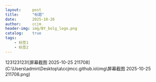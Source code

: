 ```yaml
---
layout:     post
title:      "标题"
date:       2025-10-26
author:     ccjm
header-img: img/BY_bolg_logo.png
catalog:    true
tags:
    - 标签1
    - 标签2
---
```


123123123![屏幕截图 2025-10-25 211708](C:\Users\admin\Desktop\a\ccjmcc.github.io\img\屏幕截图 2025-10-25 211708.png)
